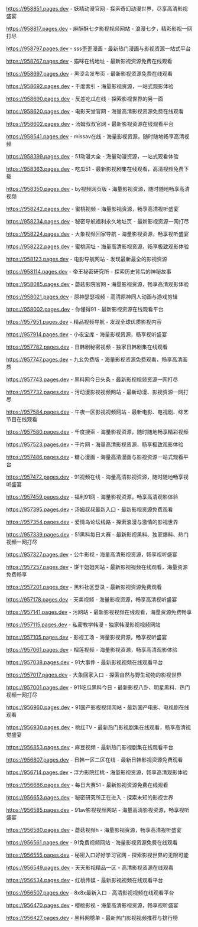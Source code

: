 
https://958851.pages.dev - 妖精动漫官网 - 探索奇幻动漫世界，尽享高清影视盛宴

https://958817.pages.dev - 麻酥酥七夕影视视频网站 - 浪漫七夕，精彩影视一网打尽

https://958797.pages.dev - sss歪歪漫画 - 最新热门漫画与影视资源一站式平台

https://958767.pages.dev - 猫咪在线地址 - 最新影视资源免费在线观看

https://958697.pages.dev - 黑涩会发布页 - 最新影视资源免费在线观看

https://958692.pages.dev - 千度索引 - 海量影视资源，一站式观影体验

https://958690.pages.dev - 反差吃瓜在线 - 探索影视世界的另一面

https://958620.pages.dev - 电影天堂官网 - 海量高清影视资源免费在线观看

https://958602.pages.dev - 汤姆叔叔官网 - 最新影视资源在线观看平台

https://958541.pages.dev - missav在线 - 海量影视资源，随时随地畅享高清视频

https://958399.pages.dev - 51动漫大全 - 海量动漫资源，一站式观看体验

https://958363.pages.dev - 吃瓜51 - 最新影视剧集在线观看，高清视频免费下载

https://958350.pages.dev - by视频网页版 - 海量影视资源，随时随地畅享高清视频

https://958242.pages.dev - 蜜桃视频 - 海量影视资源，畅享高清视听盛宴

https://958234.pages.dev - 秘密导航福利永久地址页 - 最新影视资源一网打尽

https://958224.pages.dev - 大象视频回家导航 - 海量影视资源，畅享视听盛宴

https://958222.pages.dev - 蜜桃网址 - 海量高清影视资源，畅享极致观影体验

https://958123.pages.dev - 电影导航网站 - 发现最新最全的影视资源

https://958114.pages.dev - 帝王秘密研究所 - 探索历史背后的神秘故事

https://958085.pages.dev - 蘑菇影院官网 - 海量影视资源，畅享高清观影体验

https://958021.pages.dev - 原神瑟瑟视频 - 高清原神同人动画与游戏剪辑

https://958002.pages.dev - 你懂得91 - 最新影视资源在线观看平台

https://957951.pages.dev - 精品视频导航 - 发现全球优质影视内容

https://957914.pages.dev - 小夜宝库 - 海量影视资源，畅享视听盛宴

https://957782.pages.dev - 日韩剧秘密视频 - 独家日韩剧集在线观看

https://957747.pages.dev - 九幺免费版 - 海量影视资源免费观看，畅享高清画质

https://957743.pages.dev - 黑料网今日头条 - 最新影视视频资源一网打尽

https://957732.pages.dev - 污动漫影视视频网站 - 最新动漫、影视资源一网打尽

https://957584.pages.dev - 午夜一区影视视频网站 - 最新电影、电视剧、综艺节目在线观看

https://957580.pages.dev - 千度搜索 - 海量影视资源，随时随地畅享精彩视频

https://957523.pages.dev - 干片网 - 海量高清影视资源，畅享极致观影体验

https://957486.pages.dev - 糖心漫画 - 海量高清漫画与影视资源一站式观看平台

https://957472.pages.dev - 91视频在线 - 海量高清影视资源，随时随地畅享视听盛宴

https://957459.pages.dev - 福利91网 - 海量影视资源，畅享高清观影体验

https://957395.pages.dev - 汤姆叔叔最新入口 - 最新影视资源免费观看

https://957354.pages.dev - 爱情岛论坛线路 - 探索浪漫与激情的影视世界

https://957339.pages.dev - 51黑料每日大赛 - 最新影视黑料、独家爆料、热门视频一网打尽

https://957327.pages.dev - 公牛影视 - 海量高清影视资源，畅享视听盛宴

https://957257.pages.dev - 饼干姐姐网站 - 最新影视视频在线观看，海量资源免费畅享

https://957201.pages.dev - 黑料社区登录 - 最新影视资源免费观看

https://957178.pages.dev - 天美视频 - 海量影视资源，畅享高清视听盛宴

https://957141.pages.dev - 污网站 - 最新影视视频在线观看，海量资源免费畅享

https://957115.pages.dev - 私密教学韩漫 - 独家韩漫影视视频网站

https://957105.pages.dev - 影视工场 - 海量影视资源，畅享视听盛宴

https://957061.pages.dev - 榴莲视频 - 海量影视资源，畅享高清观影体验

https://957038.pages.dev - 91大事件 - 最新影视视频在线观看平台

https://957017.pages.dev - 大象回家入口 - 探索自然与野生动物的影视世界

https://957001.pages.dev - 911吃瓜黑料今日 - 最新影视八卦、明星黑料、热门视频一网打尽

https://956960.pages.dev - 91国产影视视频网站 - 最新国产电影、电视剧在线观看

https://956930.pages.dev - 桃红TV - 最新热门影视剧集在线观看，畅享高清视觉盛宴

https://956853.pages.dev - 麻豆视频 - 最新热门影视剧集在线观看平台

https://956807.pages.dev - 日韩一区二区在线 - 最新日韩影视资源免费观看

https://956714.pages.dev - 浮力影院红桃 - 海量影视资源，畅享高清观影体验

https://956686.pages.dev - 每日大赛51 - 最新影视资源免费在线观看

https://956653.pages.dev - 秘密研究所正在进入 - 探索未知的影视世界

https://956585.pages.dev - 91av影视视频网站 - 海量高清影视资源，畅享视听盛宴

https://956580.pages.dev - 蘑菇视频h - 海量影视资源，畅享高清视听盛宴

https://956561.pages.dev - 91免费视频网站 - 海量影视资源免费在线观看

https://956555.pages.dev - 秘密入口好好学习官网 - 探索影视世界的无限可能

https://956549.pages.dev - 天天影视精品一区 - 高清影视资源在线观看

https://956534.pages.dev - 红桃传媒 - 最新影视视频在线观看平台

https://956507.pages.dev - 8x8x最新入口 - 高清影视视频在线观看平台

https://956470.pages.dev - 樱桃影视 - 海量高清影视资源，畅享视听盛宴

https://956427.pages.dev - 黑料网榜单 - 最新热门影视视频推荐与排行榜
